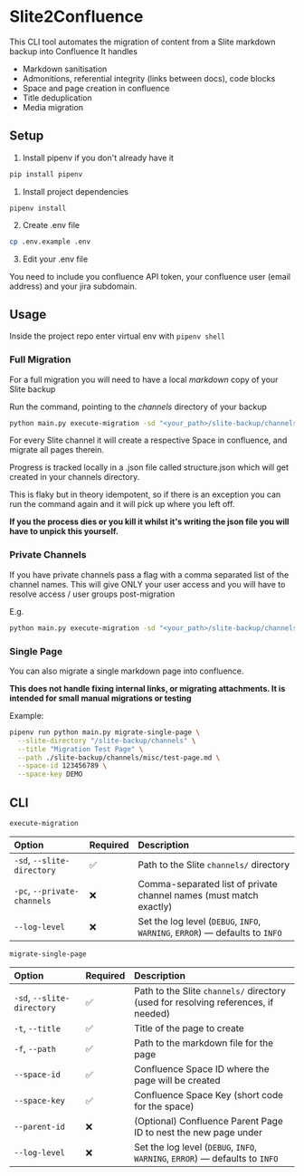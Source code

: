 # Slite2Confluence
This CLI tool automates the migration of content from a Slite markdown backup into Confluence
It handles
* Markdown sanitisation
* Admonitions, referential integrity (links between docs), code blocks
* Space and page creation in confluence
* Title deduplication 
* Media migration

## Setup
1. Install pipenv if you don't already have it
```bash
pip install pipenv
```

1. Install project dependencies

```
pipenv install
```
2. Create .env file
```bash
cp .env.example .env
```

3. Edit your .env file

You need to include you confluence API token, your confluence user (email address) and your jira subdomain.

## Usage

Inside the project repo enter virtual env with `pipenv shell`

### Full Migration

For a full migration you will need to have a local _markdown_ copy of your Slite backup

Run the command, pointing to the _channels_ directory of your backup
```bash
python main.py execute-migration -sd "<your_path>/slite-backup/channels"
```

For every Slite channel it will create a respective Space in confluence, and migrate all pages therein.

Progress is tracked locally in a .json file called structure.json which will get created in your channels directory.

This is flaky but in theory idempotent, so if there is an exception you can run the command again and it will pick up where you left off.

**If you the process dies or you kill it whilst it's writing the json file you will have to unpick this yourself.**

### Private Channels
If you have private channels pass a flag with a comma separated list of the channel names. This will give ONLY your user access and you will have to resolve access / user groups post-migration

E.g.

```bash
python main.py execute-migration -sd "<your_path>/slite-backup/channels" -pc "Admin,TopSecret"
```

### Single Page
You can also migrate a single markdown page into confluence.

**This does not handle fixing internal links, or migrating attachments. It is intended for small manual migrations or testing**

Example:

```bash
pipenv run python main.py migrate-single-page \
  --slite-directory "/slite-backup/channels" \
  --title "Migration Test Page" \
  --path ./slite-backup/channels/misc/test-page.md \
  --space-id 123456789 \
  --space-key DEMO
```

## CLI

`execute-migration`

| Option | Required | Description |
|:-------|:---------|:------------|
| `-sd`, `--slite-directory` | ✅ | Path to the Slite `channels/` directory |
| `-pc`, `--private-channels` | ❌ | Comma-separated list of private channel names (must match exactly) |
| `--log-level` | ❌ | Set the log level (`DEBUG`, `INFO`, `WARNING`, `ERROR`) — defaults to `INFO` |

`migrate-single-page`

| Option | Required | Description |
|:-------|:---------|:------------|
| `-sd`, `--slite-directory` | ✅ | Path to the Slite `channels/` directory (used for resolving references, if needed) |
| `-t`, `--title` | ✅ | Title of the page to create |
| `-f`, `--path` | ✅ | Path to the markdown file for the page |
| `--space-id` | ✅ | Confluence Space ID where the page will be created |
| `--space-key` | ✅ | Confluence Space Key (short code for the space) |
| `--parent-id` | ❌ | (Optional) Confluence Parent Page ID to nest the new page under |
| `--log-level` | ❌ | Set the log level (`DEBUG`, `INFO`, `WARNING`, `ERROR`) — defaults to `INFO` |
